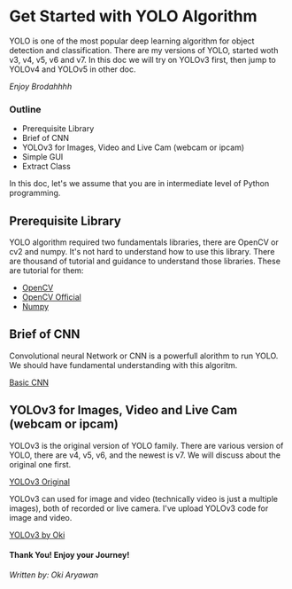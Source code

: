 # Get Started with YOLO Algorithm
YOLO is one of the most popular deep learning algorithm for object detection and classification. There are my versions of YOLO, started woth v3, v4, v5, v6 and v7. In this doc we will try on YOLOv3 first, then jump to YOLOv4 and YOLOv5 in other doc.

*Enjoy Brodahhhh*

### Outline 
- Prerequisite Library
- Brief of CNN
- YOLOv3 for Images, Video and Live Cam (webcam or ipcam)
- Simple GUI
- Extract Class

In this doc, let's we assume that you are in intermediate level of Python programming.

## Prerequisite Library
YOLO algorithm required two fundamentals libraries, there are OpenCV or cv2 and numpy. It's not hard to understand how to use this library. There are thousand of tutorial and guidance to understand those libraries.
These are tutorial for them:
- [OpenCV](https://www.youtube.com/watch?v=oXlwWbU8l2o)
- [OpenCV Official](https://opencv.org/)
- [Numpy](https://www.youtube.com/watch?v=C1mALgck6Lk&list=PLZS-MHyEIRo6V6C2PHEx2Lt0hWIB_cL58)

## Brief of CNN
Convolutional neural Network or CNN is a powerfull alorithm to run YOLO. We should have fundamental understanding with this algoritm.

[Basic CNN](https://www.youtube.com/watch?v=jbNz_Zgeg4k)

## YOLOv3 for Images, Video and Live Cam (webcam or ipcam)
YOLOv3 is the original version of YOLO family. There are various version of YOLO, there are v4, v5, v6, and the newest is v7. We will discuss about the original one first. 

[YOLOv3 Original](https://pjreddie.com/darknet/yolo/)

YOLOv3 can used for image and video (technically video is just a multiple images), both of recorded or live camera. I've upload YOLOv3 code for image and video.

[YOLOv3 by Oki](https://github.com/kangyolo/yolov3)

#### Thank You! Enjoy your Journey!





*Written by: Oki Aryawan*
